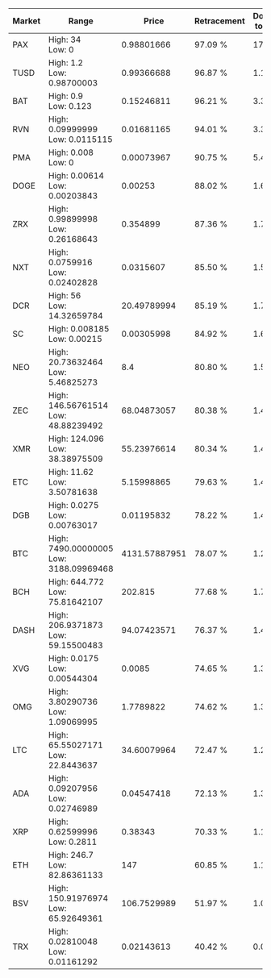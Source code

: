 | Market | Range | Price| Retracement | Doubles to 50% |
| --- | --- | --- | --- | --- |
| PAX | High: 34<br />Low: 0 | 0.98801666 | 97.09 % | 17.21 |
| TUSD | High: 1.2<br />Low: 0.98700003 | 0.99366688 | 96.87 % | 1.10 |
| BAT | High: 0.9<br />Low: 0.123 | 0.15246811 | 96.21 % | 3.35 |
| RVN | High: 0.09999999<br />Low: 0.0115115 | 0.01681165 | 94.01 % | 3.32 |
| PMA | High: 0.008<br />Low: 0 | 0.00073967 | 90.75 % | 5.41 |
| DOGE | High: 0.00614<br />Low: 0.00203843 | 0.00253 | 88.02 % | 1.62 |
| ZRX | High: 0.99899998<br />Low: 0.26168643 | 0.354899 | 87.36 % | 1.78 |
| NXT | High: 0.0759916<br />Low: 0.02402828 | 0.0315607 | 85.50 % | 1.58 |
| DCR | High: 56<br />Low: 14.32659784 | 20.49789994 | 85.19 % | 1.72 |
| SC | High: 0.008185<br />Low: 0.00215 | 0.00305998 | 84.92 % | 1.69 |
| NEO | High: 20.73632464<br />Low: 5.46825273 | 8.4 | 80.80 % | 1.56 |
| ZEC | High: 146.56761514<br />Low: 48.88239492 | 68.04873057 | 80.38 % | 1.44 |
| XMR | High: 124.096<br />Low: 38.38975509 | 55.23976614 | 80.34 % | 1.47 |
| ETC | High: 11.62<br />Low: 3.50781638 | 5.15998865 | 79.63 % | 1.47 |
| DGB | High: 0.0275<br />Low: 0.00763017 | 0.01195832 | 78.22 % | 1.47 |
| BTC | High: 7490.00000005<br />Low: 3188.09969468 | 4131.57887951 | 78.07 % | 1.29 |
| BCH | High: 644.772<br />Low: 75.81642107 | 202.815 | 77.68 % | 1.78 |
| DASH | High: 206.9371873<br />Low: 59.15500483 | 94.07423571 | 76.37 % | 1.41 |
| XVG | High: 0.0175<br />Low: 0.00544304 | 0.0085 | 74.65 % | 1.35 |
| OMG | High: 3.80290736<br />Low: 1.09069995 | 1.7789822 | 74.62 % | 1.38 |
| LTC | High: 65.55027171<br />Low: 22.8443637 | 34.60079964 | 72.47 % | 1.28 |
| ADA | High: 0.09207956<br />Low: 0.02746989 | 0.04547418 | 72.13 % | 1.31 |
| XRP | High: 0.62599996<br />Low: 0.2811 | 0.38343 | 70.33 % | 1.18 |
| ETH | High: 246.7<br />Low: 82.86361133 | 147 | 60.85 % | 1.12 |
| BSV | High: 150.91976974<br />Low: 65.92649361 | 106.7529989 | 51.97 % | 1.02 |
| TRX | High: 0.02810048<br />Low: 0.01161292 | 0.02143613 | 40.42 % | 0.00 |
